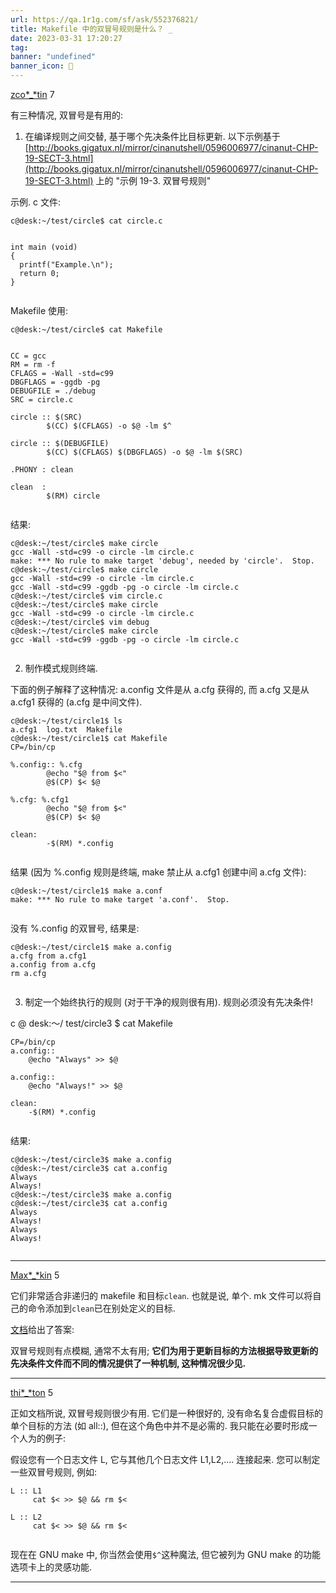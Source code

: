 ```yaml
---
url: https://qa.1r1g.com/sf/ask/552376821/
title: Makefile 中的双冒号规则是什么？ _
date: 2023-03-31 17:20:27
tag: 
banner: "undefined"
banner_icon: 🔖
---
```

[zco*_*tin](https://qa.1r1g.com/sf/users/385928931/ "zco*_*tin") 7

有三种情况, 双冒号是有用的:

1.  在编译规则之间交替, 基于哪个先决条件比目标更新. 以下示例基于 [http://books.gigatux.nl/mirror/cinanutshell/0596006977/cinanut-CHP-19-SECT-3.html](http://books.gigatux.nl/mirror/cinanutshell/0596006977/cinanut-CHP-19-SECT-3.html) 上的 "示例 19-3. 双冒号规则"[](http://books.gigatux.nl/mirror/cinanutshell/0596006977/cinanut-CHP-19-SECT-3.html)

示例. c 文件:

```
c@desk:~/test/circle$ cat circle.c 


int main (void)
{
  printf("Example.\n");
  return 0;
}


```

Makefile 使用:

```
c@desk:~/test/circle$ cat Makefile 


CC = gcc
RM = rm -f
CFLAGS = -Wall -std=c99
DBGFLAGS = -ggdb -pg
DEBUGFILE = ./debug
SRC = circle.c

circle :: $(SRC)
        $(CC) $(CFLAGS) -o $@ -lm $^

circle :: $(DEBUGFILE)
        $(CC) $(CFLAGS) $(DBGFLAGS) -o $@ -lm $(SRC)

.PHONY : clean

clean  :
        $(RM) circle


```

结果:

```
c@desk:~/test/circle$ make circle
gcc -Wall -std=c99 -o circle -lm circle.c
make: *** No rule to make target 'debug', needed by 'circle'.  Stop.
c@desk:~/test/circle$ make circle
gcc -Wall -std=c99 -o circle -lm circle.c
gcc -Wall -std=c99 -ggdb -pg -o circle -lm circle.c
c@desk:~/test/circle$ vim circle.c 
c@desk:~/test/circle$ make circle
gcc -Wall -std=c99 -o circle -lm circle.c
c@desk:~/test/circle$ vim debug 
c@desk:~/test/circle$ make circle
gcc -Wall -std=c99 -ggdb -pg -o circle -lm circle.c


```

2.  制作模式规则终端.

下面的例子解释了这种情况: a.config 文件是从 a.cfg 获得的, 而 a.cfg 又是从 a.cfg1 获得的 (a.cfg 是中间文件).

```
c@desk:~/test/circle1$ ls
a.cfg1  log.txt  Makefile
c@desk:~/test/circle1$ cat Makefile 
CP=/bin/cp

%.config:: %.cfg
        @echo "$@ from $<"
        @$(CP) $< $@

%.cfg: %.cfg1
        @echo "$@ from $<"
        @$(CP) $< $@

clean:
        -$(RM) *.config


```

结果 (因为 %.config 规则是终端, make 禁止从 a.cfg1 创建中间 a.cfg 文件):

```
c@desk:~/test/circle1$ make a.conf
make: *** No rule to make target 'a.conf'.  Stop.


```

没有 %.config 的双冒号, 结果是:

```
c@desk:~/test/circle1$ make a.config
a.cfg from a.cfg1
a.config from a.cfg
rm a.cfg


```

3.  制定一个始终执行的规则 (对于干净的规则很有用). 规则必须没有先决条件!

c @ desk:〜/ test/circle3 $ cat Makefile

```
CP=/bin/cp  
a.config::  
    @echo "Always" >> $@  

a.config::  
    @echo "Always!" >> $@  

clean:  
    -$(RM) *.config  


```

结果:

```
c@desk:~/test/circle3$ make a.config
c@desk:~/test/circle3$ cat a.config 
Always
Always!
c@desk:~/test/circle3$ make a.config
c@desk:~/test/circle3$ cat a.config
Always
Always!
Always
Always!


```

* * *

[Max*_*kin](https://qa.1r1g.com/sf/users/28845631/ "Max*_*kin") 5

它们非常适合非递归的 makefile 和目标`clean`. 也就是说, 单个. mk 文件可以将自己的命令添加到`clean`已在别处定义的目标.

[文档](http://www.gnu.org/software/make/manual/make.html#Double_002dColon)给出了答案:

双冒号规则有点模糊, 通常不太有用; **它们为用于更新目标的方法根据导致更新的先决条件文件而不同的情况提供了一种机制, 这种情况很少见.**

* * *

[thi*_*ton](https://qa.1r1g.com/sf/users/59332101/ "thi*_*ton") 5

正如文档所说, 双冒号规则很少有用. 它们是一种很好的, 没有命名复合虚假目标的单个目标的方法 (如 all::), 但在这个角色中并不是必需的. 我只能在必要时形成一个人为的例子:

假设您有一个日志文件 L, 它与其他几个日志文件 L1,L2,.... 连接起来. 您可以制定一些双冒号规则, 例如:

```
L :: L1
     cat $< >> $@ && rm $<

L :: L2
     cat $< >> $@ && rm $<


```

现在在 GNU make 中, 你当然会使用`$^`这种魔法, 但它被列为 GNU make 的功能选项卡上的灵感功能.

* * *
